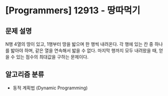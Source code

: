 # [Programmers] 12913 - 땅따먹기

## 문제 설명

N행 4열의 땅이 있고, 1행부터 땅을 밟으며 한 행씩 내려온다. 각 행에 있는 칸 중 하나를 밟아야 하며, 같은 열을 연속해서 밟을 수 없다. 마지막 행까지 모두 내려왔을 때, 얻을 수 있는 점수의 최대값을 구하는 문제이다.

## 알고리즘 분류

- 동적 계획법 (Dynamic Programming)
